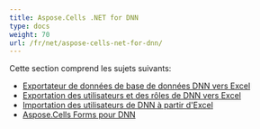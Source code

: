 ```yaml
---
title: Aspose.Cells .NET for DNN
type: docs
weight: 70
url: /fr/net/aspose-cells-net-for-dnn/
---
```


Cette section comprend les sujets suivants:

- [Exportateur de données de base de données DNN vers Excel](/cells/fr/net/dnn-database-data-exporter-to-excel/)
- [Exportation des utilisateurs et des rôles de DNN vers Excel](/cells/fr/net/dnn-export-users-and-roles-to-excel/)
- [Importation des utilisateurs de DNN à partir d'Excel](/cells/fr/net/dnn-import-users-from-excel/)
- [Aspose.Cells Forms pour DNN](/cells/fr/net/aspose-cells-forms-for-dnn/)
